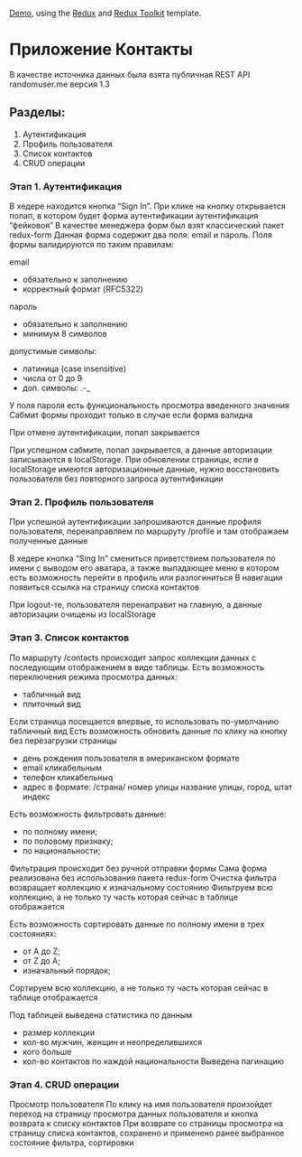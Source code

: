 [Demo](https://polishchukviacheslav.github.io/myContacts), using the [Redux](https://redux.js.org/) and [Redux Toolkit](https://redux-toolkit.js.org/) template.

# Приложение Контакты
В качестве источника данных была взята публичная REST API randomuser.me версия 1.3


## Разделы:
1. Аутентификация
2. Профиль пользователя
3. Список контактов
4. CRUD операции

### Этап 1. Аутентификация

В хедере находится кнопка “Sign In”. При клике на кнопку открывается попап, в
котором будет форма аутентификации
аутентификация “фейковоя”
В качестве менеджера форм был взят классический пакет redux-form
Данная форма содержит два поля: email и пароль. Поля формы
валидируются по таким правилам:

email
* обязательно к заполнению
* корректный формат (RFC5322)

пароль
* обязательно к заполнению
* минимум 8 символов

 допустимые символы:
- латиница (case insensitive)
- числа от 0 до 9
- доп. символы: .-_

У поля пароля есть функциональность просмотра введенного значения
Сабмит формы проходит только в случае если форма валидна

При отмене аутентификации, попап закрывается

При успешном сабмите, попап закрывается, а данные авторизации записываются в
localStorage.
При обновлении страницы, если в localStorage имеются авторизационные данные,
нужно восстановить пользователя без повторного запроса аутентификации

### Этап 2. Профиль пользователя

При успешной аутентификации запрошиваются данные профиля пользователя,
перенаправляем по маршруту /profile и там отображаем полученные данные


В хедере кнопка “Sing In” смениться приветствием пользователя по имени с
выводом его аватара, а также выпадающее меню в котором есть возможность перейти
в профиль или разлогиниться
В навигации появиться ссылка на страницу списка контактов

При logout-те, пользователя перенаправит на главную, а данные авторизации
очищены из localStorage

### Этап 3. Список контактов

По маршруту /contacts происходит запрос коллекции данных с последующим
отображением в виде таблицы.
Есть возможность переключения режима просмотра данных:
- табличный вид
- плиточный вид

Если страница посещается
впервые, то использовать по-умолчанию табличный вид
Есть возможность обновить данные по клику на кнопку без перезагрузки
страницы
- день рождения пользователя  в американском формате
- email кликабельным
- телефон кликабельныq
- адрес в формате:
/страна/
номер улицы название улицы, город, штат индекс


Есть возможность фильтровать данные:
- по полному имени;
- по половому признаку;
- по национальности;

Фильтрация происходит без ручной отправки формы
Сама форма реализована без использования пакета redux-form
Очистка фильтра возвращает коллекцию к изначальному состоянию
Фильтруем всю коллекцию, а не только ту часть которая сейчас в таблице
отображается

Есть возможность сортировать данные по полному имени в трех состояниях:
- от A до Z;
- от Z до A;
- изначальный порядок;

Сортируем всю коллекцию, а не только ту часть которая сейчас в таблице
отображается

Под таблицей выведена статистика по данным
- размер коллекции
- кол-во мужчин, женщин и неопределившихся
- кого больше
- кол-во контактов по каждой национальности
Выведена пагинацию

### Этап 4. CRUD операции

Просмотр пользователя
По клику на имя пользователя произойдет переход на страницу
просмотра данных пользователя и кнопка возврата к списку контактов
При возврате со страницы просмотра на страницу списка контактов,
сохранено и применено ранее выбранное состояние фильтра, сортировки

